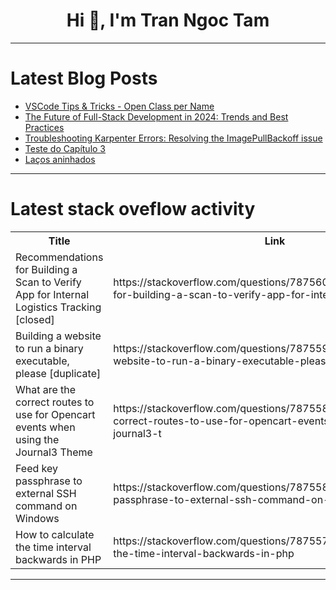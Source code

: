 <h1 align="center">Hi 👋, I'm Tran Ngoc Tam</h1>

---

# Latest Blog Posts 
<!-- BLOG-POST-LIST:START -->
- [VSCode Tips &amp; Tricks - Open Class per Name](https://dev.to/intersystems/vscode-tips-tricks-open-class-per-name-1fpo)
- [The Future of Full-Stack Development in 2024: Trends and Best Practices](https://dev.to/matin_mollapur/the-future-of-full-stack-development-in-2024-trends-and-best-practices-2736)
- [Troubleshooting Karpenter Errors: Resolving the ImagePullBackoff issue](https://dev.to/fernandomullerjr/troubleshooting-karpenter-errors-resolving-the-imagepullbackoff-issue-c70)
- [Teste do Capítulo 3](https://dev.to/devsjavagirls/teste-do-capitulo-3-59e0)
- [Laços aninhados](https://dev.to/devsjavagirls/lacos-aninhados-5e00)
<!-- BLOG-POST-LIST:END -->

---

# Latest stack oveflow activity
<table>
  <tr><th>Title</th><th>Link</th></tr>
  <!-- STACKOVERFLOW:START --><tr><td>Recommendations for Building a Scan to Verify App for Internal Logistics Tracking [closed]</td><td>https://stackoverflow.com/questions/78756003/recommendations-for-building-a-scan-to-verify-app-for-internal-logistics-trackin</td></tr><tr><td>Building a website to run a binary executable, please [duplicate]</td><td>https://stackoverflow.com/questions/78755959/building-a-website-to-run-a-binary-executable-please</td></tr><tr><td>What are the correct routes to use for Opencart events when using the Journal3 Theme</td><td>https://stackoverflow.com/questions/78755885/what-are-the-correct-routes-to-use-for-opencart-events-when-using-the-journal3-t</td></tr><tr><td>Feed key passphrase to external SSH command on Windows</td><td>https://stackoverflow.com/questions/78755812/feed-key-passphrase-to-external-ssh-command-on-windows</td></tr><tr><td>How to calculate the time interval backwards in PHP</td><td>https://stackoverflow.com/questions/78755788/how-to-calculate-the-time-interval-backwards-in-php</td></tr><!-- STACKOVERFLOW:END -->
</table>

---


